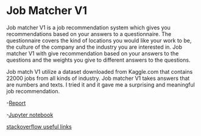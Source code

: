 # Job Matcher V1

Job matcher V1 is a job recommendation system which gives you recommendations
based on your answers to a questionnaire. The questionnaire covers the kind of
locations you would like your work to be, the culture of the company and the industry
you are interested in. Job matcher V1 with give recommendation based on your answers
to the questions and the weights you give to different answers to the questions.

Job match V1 utilize a dataset downloaded from Kaggle.com that contains 22000 jobs
from all kinds of industry. Job matcher V1 takes answers that are numbers and texts. I
tried it and it gave me a surprising and meaningful job recommendation.

-[Report](https://github.com/yaqiongz/JobMatcher/blob/master/report_final.pdf)

-[Jupyter notebook](https://github.com/yaqiongz/JobMatcher/blob/master/data_wrangling.ipynb)

[stackoverflow useful links](https://stackoverflow.com/questions/32759712/how-to-find-the-closest-word-to-a-vector-using-word2vec)
